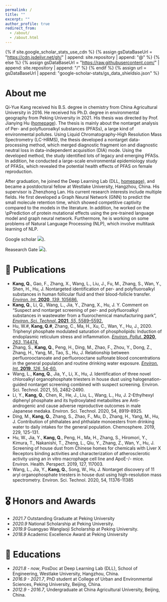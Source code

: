 ```yaml
---
permalink: /
title: ""
excerpt: ""
author_profile: true
redirect_from: 
  - /about/
  - /about.html
---
```


{% if site.google_scholar_stats_use_cdn %}
{% assign gsDataBaseUrl = "https://cdn.jsdelivr.net/gh/" | append: site.repository | append: "@" %}
{% else %}
{% assign gsDataBaseUrl = "https://raw.githubusercontent.com/" | append: site.repository | append: "/" %}
{% endif %}
{% assign url = gsDataBaseUrl | append: "google-scholar-stats/gs_data_shieldsio.json" %}

<span class='anchor' id='about-me'></span>

# About me
Qi-Yue Kang received his B.S. degree in chemistry from China Agricultural University in 2016. He received his Ph.D. degree in environmental geography from Peking University in 2021. His thesis was directed by Prof. Jianying Hu ([homepage](http://oause.pku.edu.cn/szdw/personal/hjy/)). The thesis is mainly about the nontarget analysis of Per- and polyﬂuoroalkyl substances (PFASs), a large kind of environmental pollutes. Using Liquid Chromatography-High Resolution Mass Spectrometry (LC-HRMS), the thesis developed a nontarget data-processing method, which merged diagnostic fragment ion and diagnostic neutral loss in data-independent acquisition (DIA) mode. Using the developed method, the study identified lots of legacy and emerging PFASs. In addition, he conducted a large-scale environmental epidemiology study of PFASs, which revealed the potential health effects of PFAS on female reproduction.

After graduation, he joined the Deep Learning Lab (DLL, [homepage](https://dll-wu.github.io/)), and became a postdoctoral fellow at Westlake University, Hangzhou, China. His supervisor is Zhenzhong Lan. His current research interests include multiple fields. He first developed a Graph Neural Network (GNN) to predict the small molecule retention time, which showed competitive captivity compared to the models in the literature. In addition, he worked on the \pPrediction of protein mutational effects using the pre-trained language model and graph neural network. Furthermore, he is working on some problems of Natural Language Processing (NLP), which involve multitask learning of NLP.


Google scholar  <a href='https://scholar.google.com/citations?user=TRzciAEAAAAJ&hl'><img src="https://img.shields.io/endpoint?url={{ url | url_encode }}&logo=Google%20Scholar&labelColor=f6f6f6&color=9cf&style=flat&label=Google scholar"></a>).

Reasearch Gate <a href='https://www.researchgate.net/profile/Qiyue-Kang'><img src="https://img.shields.io/endpoint?url={{ url | url_encode }}&logo=Google%20Scholar&labelColor=f6f6f6&color=9cf&style=flat&label=Reasearch Gate"></a>).


[comment]: <> (# 🔥 News)

[comment]: <> (- *2022.02*: &nbsp;🎉🎉 Lorem ipsum dolor sit amet, consectetur adipiscing elit. Vivamus ornare aliquet ipsum, ac tempus justo dapibus sit amet. )

[comment]: <> (- *2022.02*: &nbsp;🎉🎉 Lorem ipsum dolor sit amet, consectetur adipiscing elit. Vivamus ornare aliquet ipsum, ac tempus justo dapibus sit amet. )

# 📝 Publications 

* **Kang, Q.**, Gao, F., Zhang, X., Wang, L., Liu, J., Fu, M., Zhang, S., Wan, Y., Shen, H., Hu, J. Nontargeted identification of per- and polyfluoroalkyl substances in human follicular fluid and their blood-follicle transfer. [_Environ. Int_. **2020**, _139_, 105686.](https://www.sciencedirect.com/science/article/pii/S0160412019347439)
* **Kang, Q.**, Li, Q., Wang, L., Jia, Y., Zhang, X., Hu, J. Y. Comment on “Suspect and nontarget screening of per- and polyfluoroalkyl substances in wastewater from a fluorochemical manufacturing park”, [_Environ. Sci. Technol_. **2021**, _55_, 5589–5592.](https://pubs.acs.org/doi/10.1021/acs.est.0c06917)
* Hu, W.#, **Kang, Q.#**, Zhang, C., Ma, H., Xu, C., Wan, Y., Hu, J., 2020. Triphenyl phosphate modulated saturation of phospholipids: Induction of endoplasmic reticulum stress and inflammation. [_Environ. Pollut_. **2020**, _263_, 114474.](https://www.sciencedirect.com/science/article/pii/S0269749119374147)
* Zhang, S., **Kang, Q.**, Peng, H., Ding, M., Zhao, F., Zhou, Y., Dong, Z., Zhang, H., Yang, M., Tao, S., Hu, J. Relationship between perfluorooctanoate and perfluorooctane sulfonate blood concentrations in the general population and routine drinking water exposure. [_Environ. Int._ **2019**, _126_, 54-60.](https://www.sciencedirect.com/science/article/pii/S0160412018317392)
* Wang, L., **Kang, Q.**, Jia, Y., Li, X., Hu, J. Identification of three novel chloroalkyl organophosphate triesters in house dust using halogenation-guided nontarget screening combined with suspect screening. Environ. Sci. Technol. 2021, 55, 2482-2490. 
* Li, Y., **Kang, Q.**, Chen, R., He, J., Liu, L., Wang, L., Hu, J. 2-Ethylhexyl diphenyl phosphate and its hydroxylated metabolites are Anti-androgenic and cause adverse reproductive outcomes in male Japanese medaka. Environ. Sci. Technol. 2020, 54, 8919-8925. 
* Ding, M., **Kang, Q.**, Zhang, S., Zhao, F., Mu, D., Zhang, H., Yang, M., Hu, J. Contribution of phthalates and phthalate monoesters from drinking water to daily intakes for the general population. Chemosphere. 2019, 229, 125-131.
* Hu, W., Jia, Y., **Kang, Q.**, Peng, H., Ma, H., Zhang, S., Hiromori, Y., Kimura, T., Nakanishi, T., Zheng, L., Qiu, Y., Zhang, Z., Wan, Y., Hu, J. Screening of house dust from Chinese homes for chemicals with Liver X Receptors binding activities and characterization of atherosclerotic activity using an in vitro macrophage cell line and ApoE-/- mice. Environ. Health. Perspect. 2019, 127, 117003.
* Wang, L., Jia, Y., **Kang, Q.**, Song, W., Hu, J. Nontarget discovery of 11 aryl organophosphate triesters in house dust using high-resolution mass spectrometry. Environ. Sci. Technol. 2020, 54, 11376-11385


# 🎖 Honors and Awards
- *2021.7* Outstanding Graduate at Peking University
- *2020.9* National Scholarship at Peking University.
- *2019.9* Guangyao Wanglaoji Scholarship at Peking University.
- *2018.9* Academic Excellence Award at Peking University


# 📖 Educations
- *2021.8 - now*, PosDoc at Deep Learning Lab (DLL), School of Engineering, Westlake University, Hangzhou, China. 
- *2016.9 - 2021.7*, PhD student at College of Urban and Environmental Sciences, Peking University, Beijing, China.
- *2012.9 - 2016.7*, Undergraduate at China Agricultural University, Beijing, China.


[comment]: <> (# 💬 Invited Talks)

[comment]: <> (- *2021.06*, Lorem ipsum dolor sit amet, consectetur adipiscing elit. Vivamus ornare aliquet ipsum, ac tempus justo dapibus sit amet. )

[comment]: <> (- *2021.03*, Lorem ipsum dolor sit amet, consectetur adipiscing elit. Vivamus ornare aliquet ipsum, ac tempus justo dapibus sit amet.  \| [\[video\]]&#40;https://github.com/&#41;)


[comment]: <> (# 💻 Internships)

[comment]: <> (- *2019.05 - 2020.02*, [Lorem]&#40;https://github.com/&#41;, China.)